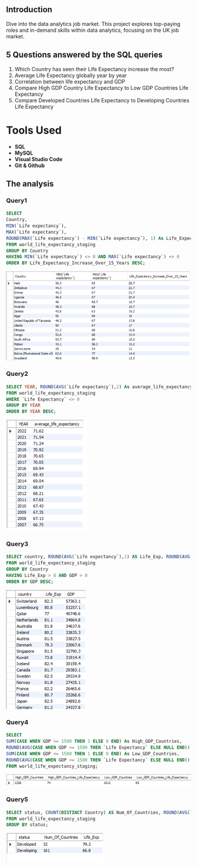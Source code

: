 ## Introduction

Dive into the data analytics job market. This project explores top-paying roles and in-demand skills within data analytics, focusing on the UK job market.

## 5 Questions answered by the SQL queries

1. Which Country has seen their Life Expectancy increase the most?
3. Average Life Expectancy globally year by year
3. Correlation between life expectancy and GDP
4. Compare High GDP Country Life Expectancy to Low GDP Countries Life Expectancy
5. Compare Developed Countries Life Expectancy to Developing Countries Life Expectancy

# Tools Used

- **SQL**
- **MySQL**
- **Visual Studio Code**
- **Git & Github**
 
 ## The analysis
 
 ### Query1
 
 ```SQL
 SELECT 
Country, 
MIN(`Life expectancy`), 
MAX(`Life expectancy`),
ROUND(MAX(`Life expectancy`) - MIN(`Life expectancy`), 1) As Life_Expectancy_Increase_Over_15_Years
FROM world_life_expectancy_staging
GROUP BY Country
HAVING MIN(`Life expectancy`) <> 0 AND MAX(`Life expectancy`) <> 0
ORDER BY Life_Expectancy_Increase_Over_15_Years DESC;
 ```
 
 ![Analysis](<sql_results/q1.png>)
 
 ### Query2
 
 ```SQL
SELECT YEAR, ROUND(AVG(`Life expectancy`),2) As average_life_expectancy 
FROM world_life_expectancy_staging
WHERE `Life Expectancy` <> 0
GROUP BY YEAR
ORDER BY YEAR DESC;
 ```
 ![Analysis](<sql_results/q2.png>)
 
 ### Query3
 
 ```SQL
 SELECT country, ROUND(AVG(`Life expectancy`),1) AS Life_Exp, ROUND(AVG(GDP),1) AS GDP
FROM world_life_expectancy_staging 
GROUP BY Country
HAVING Life_Exp > 0 AND GDP > 0
ORDER BY GDP DESC;
 ```
  ![Analysis](<sql_results/q3.png>)
 
 ### Query4
 
 ```SQL
 SELECT 
SUM(CASE WHEN GDP >= 1500 THEN 1 ELSE 0 END) As High_GDP_Countries,
ROUND(AVG(CASE WHEN GDP >= 1500 THEN `Life Expectancy` ELSE NULL END)) As High_GDP_Countries_Life_Expectancy,
SUM(CASE WHEN GDP <= 1500 THEN 1 ELSE 0 END) As Low_GDP_Countries,
ROUND(AVG(CASE WHEN GDP <= 1500 THEN `Life Expectancy` ELSE NULL END)) As Low_GDP_Countries_Life_Expectancy
FROM world_life_expectancy_staging;
 ```
 ![Analysis](<sql_results/q4_updated.png>)
 
 ### Query5
 
 ```SQL
 SELECT status, COUNT(DISTINCT Country) AS Num_Of_Countries, ROUND(AVG(`Life expectancy`),1) AS Life_Exp
FROM world_life_expectancy_staging
GROUP BY status;
 ```
 ![Analysis](<sql_results/q5.png>)
 
